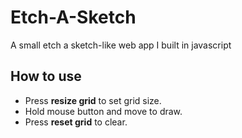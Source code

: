 # Etch-A-Sketch
A small etch a sketch-like web app I built in javascript

## How to use
- Press **resize grid** to set grid size.
- Hold mouse button and move to draw.
- Press **reset grid** to clear.
